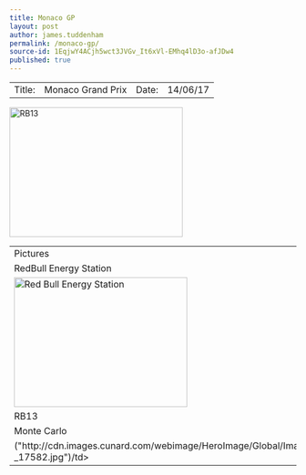 ```yaml
---
title: Monaco GP
layout: post
author: james.tuddenham
permalink: /monaco-gp/
source-id: 1EqjwY4ACjh5wct3JVGv_It6xVl-EMhq4lD3o-afJDw4
published: true
---
```

<table>
  <tr>
    <td>Title:  </td>
    <td>Monaco Grand Prix</td>
    <td> Date:  </td>
    <td>14/06/17</td>
  </tr>
</table>


<table>
  <tr>
    <td>Pictures</td>
  </tr>
  <tr>
    <td>RedBull Energy Station</td>
  </tr>
  <tr>
    <td> 

<img src="https://image.redbull.com/rbcom/010/2014-05-22/1331653260402_2/0010/1/1500/1000/1/red-bull-energy-station-in-monte-carlo-harbour-as-viewed-by-cartoonist-cirebox.png" alt="Red Bull Energy Station" style="width:304px;height:228px;">
 
 </tr>
  <tr>
    <td>RB13</td>
  </tr>
  <tr>
    <img src="https://www.motorsportweek.com/admin/ckfinder/userfiles/images/Features/jm17127fe100.jpg" alt="RB13" style="width:304px;height:228px;">
 
  </tr>
  <tr>
    <td>Monte Carlo</td>
  </tr>
  <tr>
    <td>("http://cdn.images.cunard.com/webimage/HeroImage/Global/Images/Destinations/Monte_Carlo-_17582.jpg")/td>
  </tr>
</table>


